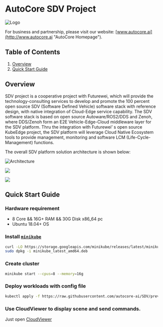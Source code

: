 # AutoCore SDV Project

![Logo](https://user-images.githubusercontent.com/71419791/117961292-88465b80-b350-11eb-9cb5-221226b419c9.png "AutoCore")

For business and partnership, please visit our website: [www.autocore.ai](http://www.autocore.ai "AutoCore Homepage").

## Table of Contents

1. [Overview](#overview)  
2. [Quick Start Guide](#quick-start-guide)


## Overview

SDV project is a cooperative project with Futurewei, which will provide the technology-consulting services to develop and promote the 100 percent open source SDV (Software Defined Vehicle) software stack with reference design, with native integration of Cloud-Edge service capability. The SDV software stack is based on open source Autoware/ROS2/DDS and Zenoh, where DDS/Zenoh form an E2E Vehicle-Edge-Cloud middleware layer for the SDV platform. Thru the integration with Futurewei’ s open source KubeEdge project, the SDV platform will leverage Cloud Native Ecosystem tools to provide management, monitoring and software LCM (Life-Cycle-Management) functions.

The overall SDV platform solution architecture is shown below:

![Architecture](https://user-images.githubusercontent.com/7805397/112237928-a2cc5480-8c7e-11eb-8917-7a23a9f9acfb.png "Architecture")

![](https://user-images.githubusercontent.com/7805397/112241214-c98d8980-8c84-11eb-8115-91281f22ac07.png)

![](https://user-images.githubusercontent.com/7805397/112241219-cd211080-8c84-11eb-8cd3-e7db20d08565.png)

## Quick Start Guide

### Hardware requirement

- 8 Core && 16G+ RAM && 30G Disk x86_64 pc
- Ubuntu 18.04+ OS

### Install [`minikube`](https://minikube.sigs.k8s.io/docs/start/#what-youll-need)

```bash
curl -LO https://storage.googleapis.com/minikube/releases/latest/minikube_latest_amd64.deb
sudo dpkg -i minikube_latest_amd64.deb
```

### Create cluster

```bash
minikube start --cpus=8 --memory=16g
```

### Deploy workloads with config file

```bash
kubectl apply -f https://raw.githubusercontent.com/autocore-ai/SDV/preview/sdv_demo.yaml
```

### Use CloudViewer to display scene and send commands.

Just open [CloudViewer](https://autocore-ai.github.io/CloudViewer/)
